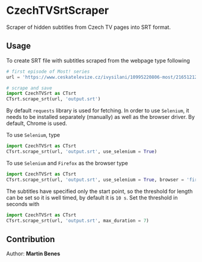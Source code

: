 # CzechTVSrtScraper
Scraper of hidden subtitles from Czech TV pages into SRT format.

## Usage

To create SRT file with subtitles scraped from the webpage type following

```python
# first episode of Most! series
url = 'https://www.ceskatelevize.cz/ivysilani/10995220806-most/216512120010001/titulky'

# scrape and save
import CzechTVSrt as CTsrt
CTsrt.scrape_srt(url, 'output.srt')
```

By default `requests` library is used for fetching. In order to use `Selenium`, it needs to be installed separately (manually) as well as the browser driver. By default, Chrome is used.

To use `Selenium`, type

```python
import CzechTVSrt as CTsrt
CTsrt.scrape_srt(url, 'output.srt', use_selenium = True)
```

To use `Selenium` and `Firefox` as the browser type

```python
import CzechTVSrt as CTsrt
CTsrt.scrape_srt(url, 'output.srt', use_selenium = True, browser = 'firefox')
```

The subtitles have specified only the start point, so the threshold for length can be set so it is well timed, by default it is `10 s`. Set the threshold in seconds with

```python
import CzechTVSrt as CTsrt
CTsrt.scrape_srt(url, 'output.srt', max_duration = 7)
```

## Contribution

Author: **Martin Benes**

